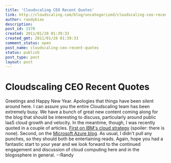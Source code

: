 ```yaml
---
title: 'Cloudscaling CEO Recent Quotes'
link: http://cloudscaling.com/blog/uncategorized/cloudscaling-ceo-recent-quotes/
author: randybias
description: 
post_id: 1570
created: 2011/01/28 01:39:33
created_gmt: 2011/01/28 01:39:33
comment_status: open
post_name: cloudscaling-ceo-recent-quotes
status: publish
post_type: post
layout: post
---
```


# Cloudscaling CEO Recent Quotes

Greetings and Happy New Year. Apologies that things have been silent around here. I can assure you the entire Cloudscaling team has been extremely busy. We have a bunch of great new content coming along for the blog that should be interesting to discuss, particularly around public IaaS cloud growth and velocity. In the meantime, though, I was recently quoted in a couple of articles. [First on IBM's cloud strategy](http://searchcloudcomputing.techtarget.com/news/2240030797/IBMs-cloud-computing-strategy-Flying-blind) (spoiler: there is none). Second, on the [Microsoft Azure blog](http://blogs.msdn.com/b/windowsazure/archive/2011/01/26/thought-leaders-in-the-cloud-talking-with-randy-bias-cloud-computing-pioneer-and-expert.aspx). As usual, I didn't pull any punches, so they should both be entertaining reads. Again, hope you had a fantastic start to your year and we look forward to the continued engagement and discussion of cloud computing here and in the blogosphere in general. \--Randy